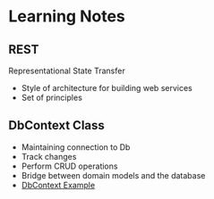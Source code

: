 # Learning Notes

## REST

Representational State Transfer

- Style of architecture for building web services
- Set of principles

## DbContext Class

- Maintaining connection to Db
- Track changes
- Perform CRUD operations
- Bridge between domain models and the database
- [DbContext Example](https://github.com/Sola0404/AUWalksAPI/blob/main/AUWalksAPI/Data/AUWalksDbContext.cs)
